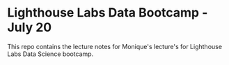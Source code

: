 # Lighthouse Labs Data Bootcamp - July 20

This repo contains the lecture notes for Monique's lecture's for Lighthouse Labs Data Science bootcamp.
